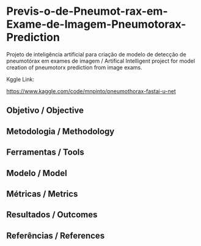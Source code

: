 # Previs-o-de-Pneumot-rax-em-Exame-de-Imagem-Pneumotorax-Prediction
Projeto de inteligência artificial para criação de modelo de detecção de pneumotórax em exames de imagem / Artifical Intelligent project for model creation of pneumotorx prediction from image exams.

Kggle Link:

https://www.kaggle.com/code/mnpinto/pneumothorax-fastai-u-net


## Objetivo / Objective


## Metodologia / Methodology


## Ferramentas / Tools


## Modelo / Model


## Métricas / Metrics


## Resultados / Outcomes


## Referências / References
